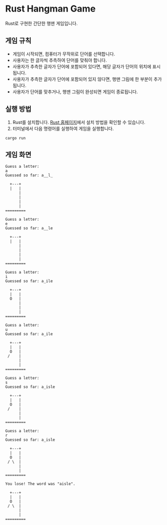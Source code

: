 # Rust Hangman Game

Rust로 구현한 간단한 행맨 게임입니다. 

## 게임 규칙

-  게임이 시작되면, 컴퓨터가 무작위로 단어를 선택합니다.
-  사용자는 한 글자씩 추측하여 단어를 맞춰야 합니다.
-  사용자가 추측한 글자가 단어에 포함되어 있다면, 해당 글자가 단어의 위치에 표시됩니다.
-  사용자가 추측한 글자가 단어에 포함되어 있지 않다면, 행맨 그림에 한 부분이 추가됩니다.
-  사용자가 단어를 맞추거나, 행맨 그림이 완성되면 게임이 종료됩니다.

## 실행 방법

1. Rust를 설치합니다. [Rust 홈페이지](https://www.rust-lang.org/tools/install)에서 설치 방법을 확인할 수 있습니다.
2. 터미널에서 다음 명령어를 실행하여 게임을 실행합니다.

```
cargo run
```

## 게임 화면

```
Guess a letter:
a
Guessed so far: a__l_

  +---+
  |   |
      |
      |
      |
      |
=========

Guess a letter:
e
Guessed so far: a__le

  +---+
  |   |
      |
      |
      |
      |
=========

Guess a letter:
i
Guessed so far: a_ile

  +---+
  |   |
  O   |
      |
      |
      |
=========

Guess a letter:
u
Guessed so far: a_ile

  +---+
  |   |
  O   |
 /    |
      |
      |
=========

Guess a letter:
s
Guessed so far: a_isle

  +---+
  |   |
  O   |
 /    |
      |
      |
=========

Guess a letter:
r
Guessed so far: a_isle

  +---+
  |   |
  O   |
 / \  |
      |
      |
=========

You lose! The word was "aisle".

  +---+
  |   |
  O   |
 / \  |
      |
      |
=========
```

## 
